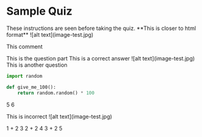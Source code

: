 # Sample Quiz
<quiz>
<settings title="Sample Quiz" due_at="Dec 21, 2023, 11:59 PM" available_from="Dec 16, 2023, 12:00 AM" available_to="Dec 21, 2023, 11:59 PM" points_possible="40" assignment_group="Final" shuffle_answers="True" time_limit="240" allowed_attempts="1" show_correct_answers_at="Dec 21, 2023, 11:59 PM" access_code="start-final">
These instructions are seen before taking the quiz.
</settings>


<question type="text">
**This is closer to html format**
![alt text](image-test.jpg)
</question>


This comment

<question type = "multiple-choice">
This is the question part

<right>
This is a correct answer
</right>

<wrong>
![alt text](image-test.jpg)
</wrong>
</question>

<question type="multiple-answers">
This is another question
<wrong>

```python
import random

def give_me_100():
    return random.random() * 100
```

</wrong>

<right>5</right>
<right>6</right>

<wrong>
This is 
incorrect
</wrong>


</question>

<question type = "matching">
![alt text](image-test.jpg)
<left>

1 + 2
</left>
<right>
3
</right>
<left>
2 + 2
</left>
<right>
4
</right>
<left>
3 + 2
</left>
<right>
5
</right>
</question>

</quiz>

